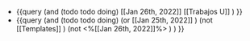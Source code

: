 - {{query (and (todo todo doing) [[Jan 26th, 2022]] [[Trabajos U]] ) }}
- {{query (and (todo todo doing)  (or [[Jan 25th, 2022]] )    (not [[Templates]] )  (not <%[[Jan 26th, 2022]]%> ) ) }}